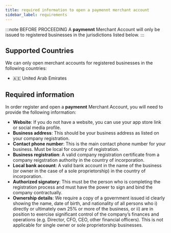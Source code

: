 ```yaml
---
title: required information to open a paymennt merchant account
sidebar_label: requirements
---
```


:::note BEFORE PROCEEDING
A **paymennt** Merchant Account will only be issued to registered businesses in the jurisdictions listed below.
:::

## Supported Countries

We can only open merchant accounts for registered businesses in the following countries:

- 🇦🇪 United Arab Emirates

## Required information

In order register and open a **paymennt** Merchant Account, you will need to provide the following information:

- **Website**: If you do not have a website, you can use your app store link or social media profile.
- **Business address**: This should be your business address as listed on your company registration.
- **Contact phone number**: This is the main contact phone number for your business. Must be local for country of registration.
- **Business registration**: A valid company registration certificate from a company reigstration authority in the country of incorporation.
- **Local bank account**: A valid bank account in the name of the business (or owner in the case of a sole proprietorship) in the country of incorporation.
- **Authorized signatory**: This must be the person who is completing the registration process and must have the power to sign and bind the company contractually.
- **Ownership details**: We require a copy of a government issued id clearly showing the name, date of birth, and nationality of all persons who i) directly or ultimately own 25% or more of the business, or ii) are in position to exercise significant control of the company’s finances and operations (e.g. Director, CFO, CEO, other financial officers). This is not applicable for single owner or sole proprietorship businesses.
